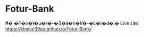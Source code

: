 # Fotur-Bank
#� �F�o�t�u�r�-�B�a�n�k�-�L�t�d�.�
Live site: https://khaled39ab.github.io/Fotur-Bank/
